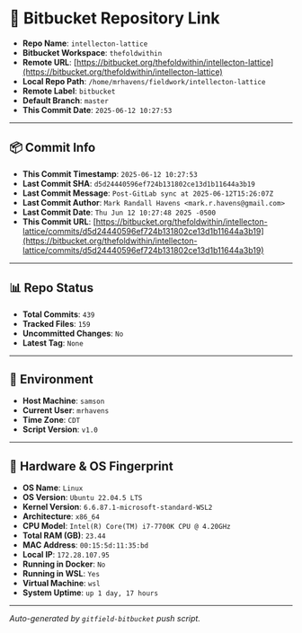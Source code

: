 # 🔗 Bitbucket Repository Link

- **Repo Name**: `intellecton-lattice`
- **Bitbucket Workspace**: `thefoldwithin`
- **Remote URL**: [https://bitbucket.org/thefoldwithin/intellecton-lattice](https://bitbucket.org/thefoldwithin/intellecton-lattice)
- **Local Repo Path**: `/home/mrhavens/fieldwork/intellecton-lattice`
- **Remote Label**: `bitbucket`
- **Default Branch**: `master`
- **This Commit Date**: `2025-06-12 10:27:53`

---

## 📦 Commit Info

- **This Commit Timestamp**: `2025-06-12 10:27:53`
- **Last Commit SHA**: `d5d24440596ef724b131802ce13d1b11644a3b19`
- **Last Commit Message**: `Post-GitLab sync at 2025-06-12T15:26:07Z`
- **Last Commit Author**: `Mark Randall Havens <mark.r.havens@gmail.com>`
- **Last Commit Date**: `Thu Jun 12 10:27:48 2025 -0500`
- **This Commit URL**: [https://bitbucket.org/thefoldwithin/intellecton-lattice/commits/d5d24440596ef724b131802ce13d1b11644a3b19](https://bitbucket.org/thefoldwithin/intellecton-lattice/commits/d5d24440596ef724b131802ce13d1b11644a3b19)

---

## 📊 Repo Status

- **Total Commits**: `439`
- **Tracked Files**: `159`
- **Uncommitted Changes**: `No`
- **Latest Tag**: `None`

---

## 🧭 Environment

- **Host Machine**: `samson`
- **Current User**: `mrhavens`
- **Time Zone**: `CDT`
- **Script Version**: `v1.0`

---

## 🧬 Hardware & OS Fingerprint

- **OS Name**: `Linux`
- **OS Version**: `Ubuntu 22.04.5 LTS`
- **Kernel Version**: `6.6.87.1-microsoft-standard-WSL2`
- **Architecture**: `x86_64`
- **CPU Model**: `Intel(R) Core(TM) i7-7700K CPU @ 4.20GHz`
- **Total RAM (GB)**: `23.44`
- **MAC Address**: `00:15:5d:11:35:bd`
- **Local IP**: `172.28.107.95`
- **Running in Docker**: `No`
- **Running in WSL**: `Yes`
- **Virtual Machine**: `wsl`
- **System Uptime**: `up 1 day, 17 hours`

---

_Auto-generated by `gitfield-bitbucket` push script._
